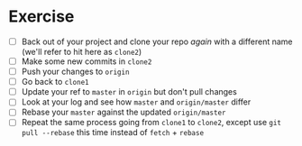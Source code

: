 # Exercise

- [ ] Back out of your project and clone your repo *again* with a different name (we'll refer to hit here as `clone2`)
- [ ] Make some new commits in `clone2`
- [ ] Push your changes to `origin`
- [ ] Go back to `clone1`
- [ ] Update your ref to `master` in `origin` but don't pull changes
- [ ] Look at your log and see how `master` and `origin/master` differ
- [ ] Rebase your `master` against the updated `origin/master`
- [ ] Repeat the same process going from `clone1` to `clone2`, except use `git pull --rebase` this time instead of `fetch` + `rebase`
